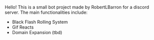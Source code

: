 Hello! This is a small bot project made by RobertLBarron for a discord server. The main functionalities include:

- Black Flash Rolling System
- Gif Reacts
- Domain Expansion (tbd)
